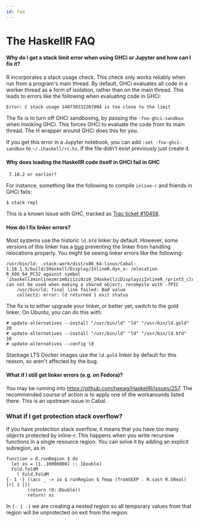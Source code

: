 ```yaml
---
id: faq
---
```


# The HaskellR FAQ

#### Why do I get a stack limit error when using GHCi or Jupyter and how can I fix it?

R incorporates a stack usage check. This check only works reliably
when run from a program's main thread. By default, GHCi evaluates all
code in a worker thread as a form of isolation, rather than on the
main thread. This leads to errors like the following when evaluating
code in GHCi:

~~~
Error: C stack usage 140730332267004 is too close to the limit
~~~

The fix is to turn off GHCi sandboxing, by passing the
`-fno-ghci-sandbox` when invoking GHCi. This forces GHCi to evaluate
the code from its main thread. The H wrapper around GHCi does this for
you.

If you get this error in a Jupyter notebook, you can add
`:set -fno-ghci-sandbox` to `~/.ihaskell/rc.hs`. If the file didn't
exist previously just create it.

#### Why does loading the HaskellR code itself in GHCi fail in GHC
     7.10.2 or earlier?

For instance, something like the following to compile `inline-r` and
friends in GHCi fails:

~~~
$ stack repl
~~~

This is a known issue with GHC, tracked as
[Trac ticket #10458][trac-10458].

[trac-10458]: https://ghc.haskell.org/trac/ghc/ticket/10458

#### How do I fix linker errors?

Most systems use the historic `ld.bfd` linker by default. However,
some versions of this linker has a [bug][ld-pie-bug] preventing the
linker from handling relocations properly. You might be seeing linker
errors like the following:

~~~
/usr/bin/ld: .stack-work/dist/x86_64-linux/Cabal-1.18.1.5/build/IHaskell/Display/InlineR.dyn_o: relocation R_X86_64_PC32 against symbol `ihaskellzminlinezmrzm0zi1zi0zi0_IHaskellziDisplayziInlineR_rprint5_closure' can not be used when making a shared object; recompile with -fPIC
    /usr/bin/ld: final link failed: Bad value
    collect2: error: ld returned 1 exit status
~~~

The fix is to either upgrade your linker, or better yet, switch to the
gold linker. On Ubuntu, you can do this with:

~~~
# update-alternatives --install "/usr/bin/ld" "ld" "/usr/bin/ld.gold" 20
# update-alternatives --install "/usr/bin/ld" "ld" "/usr/bin/ld.bfd" 10
# update-alternatives --config ld
~~~

Stackage LTS Docker images use the `ld.gold` linker by default for
this reason, so aren't affected by the bug.

[ld-pie-bug]: https://sourceware.org/bugzilla/show_bug.cgi?id=17689

#### What if I still get linker errors (e.g. on Fedora)?

You may be running into https://github.com/tweag/HaskellR/issues/257.
The recommended course of action is to apply one of the workarounds
listed there. This is an upstream issue in Cabal.

### What if I get protection stack overflow?

If you have protection stack overflow, it means that you have too
many objects protected by inline-r. This happens when you write
recursive functions in a single resource region. You can solve it
by adding an explicit subregion, as in

~~~
function = R.runRegion $ do
  let xs = [1..10000000] :: [Double]
  Fold.foldM
    ( Fold.FoldM
{- 1 -} (\acc _ -> io $ runRegion $ fmap (fromSEXP . R.cast R.SReal) [r| 1 |])
        (return (0::Double))
        return) xs
~~~

In `{- 1 -}` we are creating a nested region so all temporary values from
that region will be unprotected on exit from the region.
